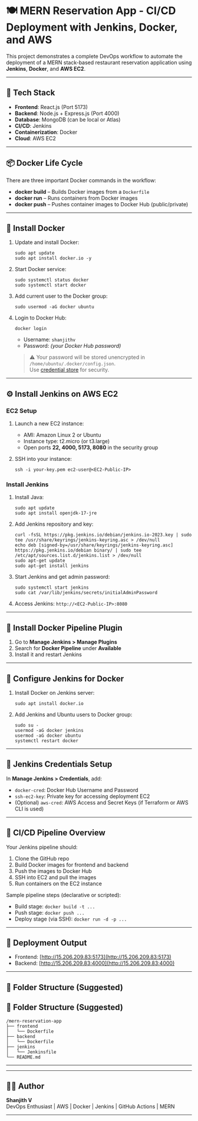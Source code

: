 # 🍽️ MERN Reservation App - CI/CD Deployment with Jenkins, Docker, and AWS

This project demonstrates a complete DevOps workflow to automate the deployment of a MERN stack-based restaurant reservation application using **Jenkins**, **Docker**, and **AWS EC2**.

---

## 🧰 Tech Stack

- **Frontend**: React.js (Port 5173)
- **Backend**: Node.js + Express.js (Port 4000)
- **Database**: MongoDB (can be local or Atlas)
- **CI/CD**: Jenkins
- **Containerization**: Docker
- **Cloud**: AWS EC2

---

## 📦 Docker Life Cycle

There are three important Docker commands in the workflow:

- **docker build** – Builds Docker images from a `Dockerfile`
- **docker run** – Runs containers from Docker images
- **docker push** – Pushes container images to Docker Hub (public/private)

---

## 🐳 Install Docker

1. Update and install Docker:

    ```
    sudo apt update
    sudo apt install docker.io -y
    ```

2. Start Docker service:

    ```
    sudo systemctl status docker
    sudo systemctl start docker
    ```

3. Add current user to the Docker group:

    ```
    sudo usermod -aG docker ubuntu
    ```

4. Login to Docker Hub:

    ```
    docker login
    ```

    - Username: `shanjithv`
    - Password: *(your Docker Hub password)*

    > ⚠️ Your password will be stored unencrypted in `/home/ubuntu/.docker/config.json`.  
    > Use [credential store](https://docs.docker.com/engine/reference/commandline/login/#credentials-store) for security.

---

## ⚙️ Install Jenkins on AWS EC2

### EC2 Setup

1. Launch a new EC2 instance:
    - AMI: Amazon Linux 2 or Ubuntu
    - Instance type: t2.micro (or t3.large)
    - Open ports **22, 4000, 5173, 8080** in the security group

2. SSH into your instance:

    ```
    ssh -i your-key.pem ec2-user@<EC2-Public-IP>
    ```

### Install Jenkins

1. Install Java:

    ```
    sudo apt update
    sudo apt install openjdk-17-jre
    ```

2. Add Jenkins repository and key:

    ```
    curl -fsSL https://pkg.jenkins.io/debian/jenkins.io-2023.key | sudo tee /usr/share/keyrings/jenkins-keyring.asc > /dev/null
    echo deb [signed-by=/usr/share/keyrings/jenkins-keyring.asc] https://pkg.jenkins.io/debian binary/ | sudo tee /etc/apt/sources.list.d/jenkins.list > /dev/null
    sudo apt-get update
    sudo apt-get install jenkins
    ```

3. Start Jenkins and get admin password:

    ```
    sudo systemctl start jenkins
    sudo cat /var/lib/jenkins/secrets/initialAdminPassword
    ```

4. Access Jenkins: `http://<EC2-Public-IP>:8080`

---

## 🔌 Install Docker Pipeline Plugin

1. Go to **Manage Jenkins > Manage Plugins**
2. Search for **Docker Pipeline** under **Available**
3. Install it and restart Jenkins

---

## 👥 Configure Jenkins for Docker

1. Install Docker on Jenkins server:

    ```
    sudo apt install docker.io
    ```

2. Add Jenkins and Ubuntu users to Docker group:

    ```
    sudo su -
    usermod -aG docker jenkins
    usermod -aG docker ubuntu
    systemctl restart docker
    ```

---

## 🔐 Jenkins Credentials Setup

In **Manage Jenkins > Credentials**, add:

- `docker-cred`: Docker Hub Username and Password
- `ssh-ec2-key`: Private key for accessing deployment EC2
- (Optional) `aws-cred`: AWS Access and Secret Keys (if Terraform or AWS CLI is used)

---

## 🔄 CI/CD Pipeline Overview

Your Jenkins pipeline should:

1. Clone the GitHub repo
2. Build Docker images for frontend and backend
3. Push the images to Docker Hub
4. SSH into EC2 and pull the images
5. Run containers on the EC2 instance

Sample pipeline steps (declarative or scripted):

- Build stage: `docker build -t ...`
- Push stage: `docker push ...`
- Deploy stage (via SSH): `docker run -d -p ...`

---

## 📡 Deployment Output

- Frontend: [http://15.206.209.83:5173](http://15.206.209.83:5173)
- Backend: [http://15.206.209.83:4000](http://15.206.209.83:4000)

---

## 📁 Folder Structure (Suggested)

## 📁 Folder Structure (Suggested)

```
/mern-reservation-app
├── frontend
│   └── Dockerfile
├── backend
│   └── Dockerfile
├── jenkins
│   └── Jenkinsfile
└── README.md
```




---



---

## 👨‍💻 Author

**Shanjith V**  
DevOps Enthusiast | AWS | Docker | Jenkins | GitHub Actions | MERN

---


